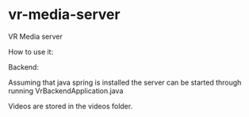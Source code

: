 # vr-media-server

VR Media server

How to use it:

Backend:

Assuming that java spring is installed the server can be started through running VrBackendApplication.java

Videos are stored in the videos folder.
